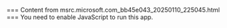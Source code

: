 === Content from msrc.microsoft.com_bb45e043_20250110_225045.html ===
You need to enable JavaScript to run this app.
